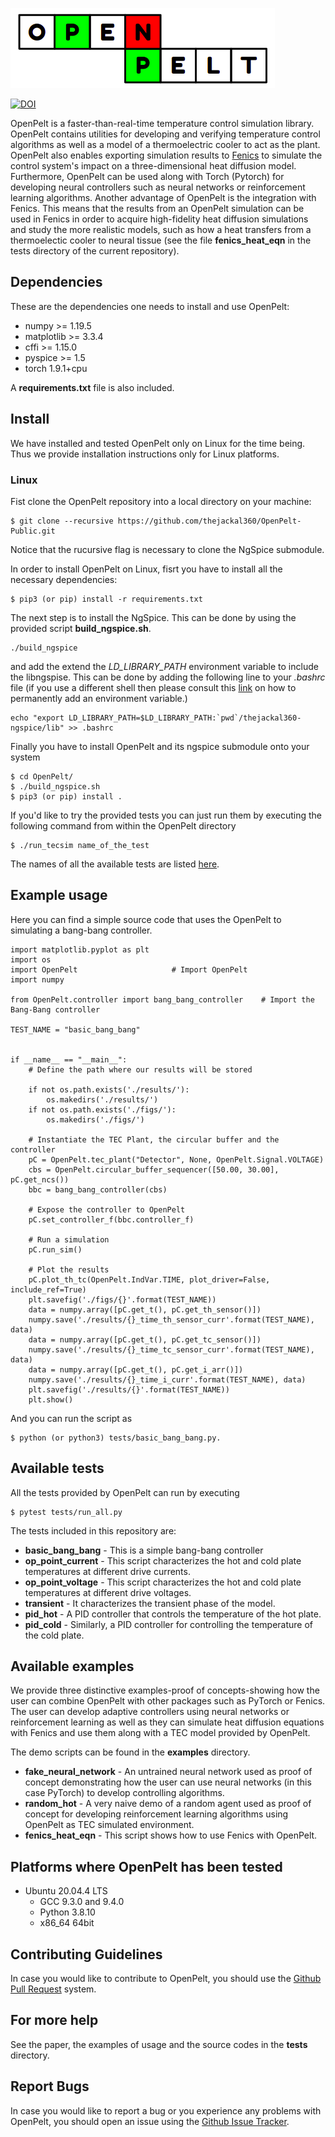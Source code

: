 ![](OpenPelt.png)

[![DOI](https://zenodo.org/badge/468954069.svg)](https://zenodo.org/badge/latestdoi/468954069)

OpenPelt is a faster-than-real-time temperature control simulation library.
OpenPelt contains utilities for developing and verifying temperature control
algorithms as well as a model of a thermoelectric cooler to act as the plant.
OpenPelt also enables exporting simulation results to [Fenics](https://fenicsproject.org/)
to simulate the control system's impact on a three-dimensional heat diffusion 
model. Furthermore, OpenPelt can be used along with Torch (Pytorch) for developing
neural controllers such as neural networks or reinforcement learning algorithms.
Another advantage of OpenPelt is the integration with Fenics. This means that
the results from an OpenPelt simulation can be used in Fenics in order to 
acquire high-fidelity heat diffusion simulations and study the more realistic
models, such as how a heat transfers from a thermoelectic cooler to neural 
tissue (see the file **fenics_heat_eqn** in the tests directory of the current
repository). 


##  Dependencies
These are the dependencies one needs to install and use OpenPelt:
  - numpy >= 1.19.5
  - matplotlib >= 3.3.4
  - cffi >= 1.15.0
  - pyspice >= 1.5
  - torch 1.9.1+cpu

A **requirements.txt** file is also included.


## Install

We have installed and tested OpenPelt only on Linux for the time being. Thus
we provide installation instructions only for Linux platforms. 

### Linux

Fist clone the OpenPelt repository into a local directory on your machine:
```
$ git clone --recursive https://github.com/thejackal360/OpenPelt-Public.git
```
Notice that the rucursive flag is necessary to clone the NgSpice submodule. 

In order to install OpenPelt on Linux, fisrt you have to install all the 
necessary dependencies:
```
$ pip3 (or pip) install -r requirements.txt
```
The next step is to install the NgSpice. This can be done by using the provided
script **build_ngspice.sh**.
```
./build_ngspice
```
and add the extend the *LD_LIBRARY_PATH* environment variable to include the 
libngspise. This can be done by adding the following line to your *.bashrc*
file (if you use a different shell then please consult this
[link](https://unix.stackexchange.com/questions/117467/how-to-permanently-set-environmental-variables)
on how to permanently add an environment variable.)
```
echo "export LD_LIBRARY_PATH=$LD_LIBRARY_PATH:`pwd`/thejackal360-ngspice/lib" >> .bashrc
```
Finally you have to install OpenPelt and its ngspice submodule onto your system
```
$ cd OpenPelt/
$ ./build_ngspice.sh
$ pip3 (or pip) install .
```
If you'd like to try the provided tests you can just run them by executing the
following command from within the OpenPelt directory
```
$ ./run_tecsim name_of_the_test
```
The names of all the available tests are listed [here](https://github.com/thejackal360/OpenPelt-Public#available-tests). 


## Example usage

Here you can find a simple source code that uses the OpenPelt to simulating a
bang-bang controller. 

```
import matplotlib.pyplot as plt
import os
import OpenPelt                     # Import OpenPelt
import numpy

from OpenPelt.controller import bang_bang_controller    # Import the Bang-Bang controller

TEST_NAME = "basic_bang_bang"


if __name__ == "__main__":
    # Define the path where our results will be stored

    if not os.path.exists('./results/'):
        os.makedirs('./results/')
    if not os.path.exists('./figs/'):
        os.makedirs('./figs/')

    # Instantiate the TEC Plant, the circular buffer and the controller
    pC = OpenPelt.tec_plant("Detector", None, OpenPelt.Signal.VOLTAGE)
    cbs = OpenPelt.circular_buffer_sequencer([50.00, 30.00], pC.get_ncs())
    bbc = bang_bang_controller(cbs)

    # Expose the controller to OpenPelt
    pC.set_controller_f(bbc.controller_f)

    # Run a simulation
    pC.run_sim()

    # Plot the results
    pC.plot_th_tc(OpenPelt.IndVar.TIME, plot_driver=False, include_ref=True)
    plt.savefig('./figs/{}'.format(TEST_NAME))
    data = numpy.array([pC.get_t(), pC.get_th_sensor()])
    numpy.save('./results/{}_time_th_sensor_curr'.format(TEST_NAME), data)
    data = numpy.array([pC.get_t(), pC.get_tc_sensor()])
    numpy.save('./results/{}_time_tc_sensor_curr'.format(TEST_NAME), data)
    data = numpy.array([pC.get_t(), pC.get_i_arr()])
    numpy.save('./results/{}_time_i_curr'.format(TEST_NAME), data)
    plt.savefig('./results/{}'.format(TEST_NAME))
    plt.show()

```

And you can run the script as
```
$ python (or python3) tests/basic_bang_bang.py. 
```


## Available tests

All the tests provided by OpenPelt can run by executing
```
$ pytest tests/run_all.py
```
The tests included in this repository are: 
  - **basic_bang_bang** - This is a simple bang-bang controller
  - **op_point_current** - This script characterizes the hot and cold plate temperatures
  at different drive currents.
  - **op_point_voltage** - This script characterizes the hot and cold plate temperatures
  at different drive voltages.
  - **transient** - It characterizes the transient phase of the model.
  - **pid_hot** - A PID controller that controls the temperature of the hot plate.
  - **pid_cold** - Similarly, a PID controller for controlling the temperature of the
  cold plate.


## Available examples

We provide three distinctive examples-proof of concepts-showing how the user
can combine OpenPelt with other packages such as PyTorch or Fenics. The user
can develop adaptive controllers using neural networks or reinforcement learning
as well as they can simulate heat diffusion equations with Fenics and use them
along with a TEC model provided by OpenPelt.

The demo scripts can be found in the **examples** directory. 
  - **fake_neural_network** - An untrained neural network used as proof of concept
  demonstrating how the user can use neural networks (in this case PyTorch)
  to develop controlling algorithms.
  - **random_hot** - A very naive demo of a random agent used as proof of concept
  for developing reinforcement learning algorithms using OpenPelt as TEC 
  simulated environment.
  - **fenics_heat_eqn** - This script shows how to use Fenics with OpenPelt.
 
## Platforms where OpenPelt has been tested

  - Ubuntu 20.04.4 LTS
    - GCC 9.3.0 and 9.4.0
    - Python 3.8.10
    - x86_64 64bit

## Contributing Guidelines

In case you would like to contribute to OpenPelt, you should use the [Github Pull
Request](https://github.com/thejackal360/OpenPelt-Public/pulls) system. 


## For more help

See the paper, the examples of usage and the source codes in the **tests**
directory.

## Report Bugs

In case you would like to report a bug or you experience any problems with
OpenPelt, you should open an issue using the 
[Github Issue Tracker](https://github.com/thejackal360/OpenPelt-Public/issues). 
